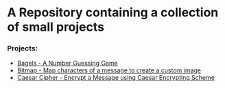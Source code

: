 # A Repository containing a collection of small projects

### Projects:

- [Bagels - A Number Guessing Game](./1-Bagels/bagels.py)
- [Bitmap - Map characters of a message to create a custom image](./2-Bitmap-message/bitmap.py)
- [Caesar Cipher - Encrypt a Message using Caesar Encrypting Scheme](./3-Caesar-cipher/caesar.py)
